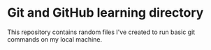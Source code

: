 # Git and GitHub learning directory

This repository contains random files I've created to run basic git commands on my local machine. 
